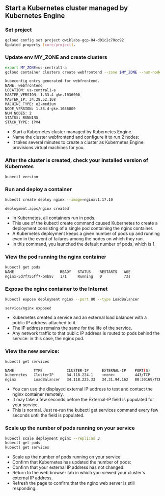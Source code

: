 ## Start a Kubernetes cluster managed by Kubernetes Engine 

### Set project
```bash 
gcloud config set project qwiklabs-gcp-04-d01c2c70cc92
Updated property [core/project].
```

### Update env MY_ZONE and create clusters 
```bash
export MY_ZONE=us-central1-a
gcloud container clusters create webfrontend --zone $MY_ZONE --num-nodes 2
```
```bash
kubeconfig entry generated for webfrontend.
NAME: webfrontend
LOCATION: us-central1-a
MASTER_VERSION: 1.33.4-gke.1036000
MASTER_IP: 34.28.52.168
MACHINE_TYPE: e2-medium
NODE_VERSION: 1.33.4-gke.1036000
NUM_NODES: 2
STATUS: RUNNING
STACK_TYPE: IPV4
```
- Start a Kubernetes cluster managed by Kubernetes Engine. 
- Name the cluster webfrontend and configure it to run 2 nodes:
- It takes several minutes to create a cluster as Kubernetes Engine provisions virtual machines for you.

### After the cluster is created, check your installed version of Kubernetes
```bash
kubectl version 
```

### Run and deploy a container
```bash
kubectl create deploy nginx --image=nginx:1.17.10
```
```bash
deployment.apps/nginx created
```
- In Kubernetes, all containers run in pods. 
- This use of the kubectl create command caused Kubernetes to create a deployment consisting of a single pod containing the nginx container. 
- A Kubernetes deployment keeps a given number of pods up and running even in the event of failures among the nodes on which they run. 
- In this command, you launched the default number of pods, which is 1.

### View the pod running the nginx container
```bash
kubectl get pods
NAME                     READY   STATUS    RESTARTS   AGE
nginx-5d7f755ff7-bmb8v   1/1     Running   0          73s
```

### Expose the nginx container to the Internet
```bash
kubectl expose deployment nginx --port 80 --type LoadBalancer
```
```bash
service/nginx exposed
```

- Kubernetes created a service and an external load balancer with a public IP address attached to it. 
- The IP address remains the same for the life of the service. 
- Any network traffic to that public IP address is routed to pods behind the service: in this case, the nginx pod.

### View the new service:
```bash
kubectl get services
```
```bash
NAME         TYPE           CLUSTER-IP      EXTERNAL-IP    PORT(S)        AGE
kubernetes   ClusterIP      34.118.224.1    <none>         443/TCP        7m59s
nginx        LoadBalancer   34.118.225.33   34.31.94.162   80:30169/TCP   79s
```
- You can use the displayed external IP address to test and contact the nginx container remotely.
- It may take a few seconds before the External-IP field is populated for your service. 
- This is normal. Just re-run the kubectl get services command every few seconds until the field is populated.

### Scale up the number of pods running on your service
```bash
kubectl scale deployment nginx --replicas 3
kubectl get pods
kubectl get services
```
- Scale up the number of pods running on your service
- Confirm that Kubernetes has updated the number of pods:
- Confirm that your external IP address has not changed:
- Return to the web browser tab in which you viewed your cluster's external IP address. 
- Refresh the page to confirm that the nginx web server is still responding.




